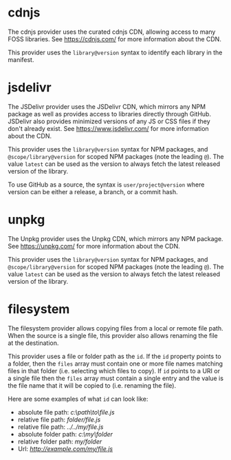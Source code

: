 # cdnjs

The cdnjs provider uses the curated cdnjs CDN, allowing access to many FOSS libraries.  See https://cdnjs.com/ for more information about the CDN.

This provider uses the `library@version` syntax to identify each library in the manifest.

# jsdelivr

The JSDelivr provider uses the JSDelivr CDN, which mirrors any NPM package as well as provides access to libraries directly through GitHub.  JSDelivr also provides minimized versions of any JS or CSS files if they don't already exist.  See https://www.jsdelivr.com/ for more information about the CDN.

This provider uses the `library@version` syntax for NPM packages, and `@scope/library@version` for scoped NPM packages (note the leading `@`).  The value `latest` can be used as the version to always fetch the latest released version of the library.

To use GitHub as a source, the syntax is `user/project@version` where version can be either a release, a branch, or a commit hash.

# unpkg

The Unpkg provider uses the Unpkg CDN, which mirrors any NPM package.  See https://unpkg.com/ for more information about the CDN.

This provider uses the `library@version` syntax for NPM packages, and `@scope/library@version` for scoped NPM packages (note the leading `@`).  The value `latest` can be used as the version to always fetch the latest released version of the library.

# filesystem

The filesystem provider allows copying files from a local or remote file path.  When the source is a single file, this provider also allows renaming the file at the destination.

This provider uses a file or folder path as the `id`.  If the `id` property points to a folder, then the `files` array must contain one or more file names matching files in that folder (i.e. selecting which files to copy). If `id` points to a URI or a single file then the `files` array must contain a single entry and the value is the file name that it will be copied to (i.e. renaming the file).

Here are some examples of what `id` can look like:

- absolute file path: _c:\path\to\file.js_
- relative file path: _folder/file.js_
- relative file path: _../../my/file.js_
- absolute folder path: _c:\my\folder_
- relative folder path: _my/folder_
- Url: _http://example.com/my/file.js_